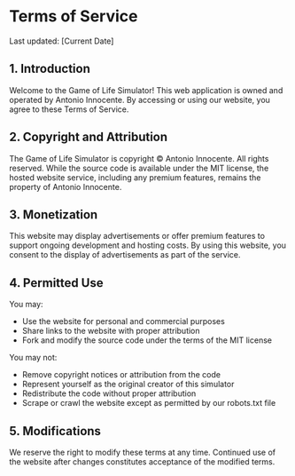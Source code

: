 # Terms of Service

Last updated: [Current Date]

## 1. Introduction

Welcome to the Game of Life Simulator! This web application is owned and operated by Antonio Innocente. By accessing or using our website, you agree to these Terms of Service.

## 2. Copyright and Attribution

The Game of Life Simulator is copyright © Antonio Innocente. All rights reserved. While the source code is available under the MIT license, the hosted website service, including any premium features, remains the property of Antonio Innocente.

## 3. Monetization

This website may display advertisements or offer premium features to support ongoing development and hosting costs. By using this website, you consent to the display of advertisements as part of the service.

## 4. Permitted Use

You may:
- Use the website for personal and commercial purposes
- Share links to the website with proper attribution
- Fork and modify the source code under the terms of the MIT license

You may not:
- Remove copyright notices or attribution from the code
- Represent yourself as the original creator of this simulator
- Redistribute the code without proper attribution
- Scrape or crawl the website except as permitted by our robots.txt file

## 5. Modifications

We reserve the right to modify these terms at any time. Continued use of the website after changes constitutes acceptance of the modified terms.